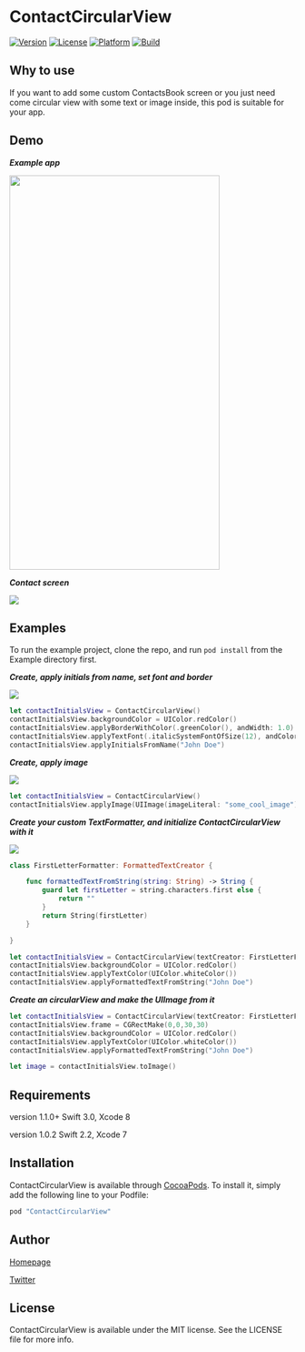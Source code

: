 # ContactCircularView


<!-- [![CI Status](http://img.shields.io/travis/Kamil Wysocki/ContactCircularView.svg?style=flat)](https://travis-ci.org/Kamil Wysocki/ContactCircularView) -->
[![Version](https://img.shields.io/cocoapods/v/ContactCircularView.svg?style=flat)](http://cocoapods.org/pods/ContactCircularView)
[![License](https://img.shields.io/cocoapods/l/ContactCircularView.svg?style=flat)](http://cocoapods.org/pods/ContactCircularView)
[![Platform](https://img.shields.io/cocoapods/p/ContactCircularView.svg?style=flat)](http://cocoapods.org/pods/ContactCircularView)
[![Build](https://travis-ci.org/k8mil/ContactCircularView.svg?branch=master)](https://travis-ci.org/k8mil/ContactCircularView.svg?branch=master)


## Why to use

If you want to add some custom ContactsBook screen or you just need come circular view with some text or image inside, this pod is suitable for your app. 

## Demo

***Example app***

<img src="https://github.com/kamwysoc/ContactCircularView/blob/master/ContactCircularViewAnimation.gif" width="370" height="693">

***Contact screen***

![](https://github.com/kamwysoc/ContactCircularView/blob/master/contact_screen.gif)

## Examples

To run the example project, clone the repo, and run `pod install` from the Example directory first.

***Create, apply initials from name, set font and border***

![](https://github.com/kamwysoc/ContactCircularView/blob/master/example_circle.png)

```swift
let contactInitialsView = ContactCircularView()
contactInitialsView.backgroundColor = UIColor.redColor()
contactInitialsView.applyBorderWithColor(.greenColor(), andWidth: 1.0)
contactInitialsView.applyTextFont(.italicSystemFontOfSize(12), andColor: .greenColor())
contactInitialsView.applyInitialsFromName("John Doe")
```

***Create, apply image***

![](https://github.com/kamwysoc/ContactCircularView/blob/master/image_circle.png)

```swift
let contactInitialsView = ContactCircularView()
contactInitialsView.applyImage(UIImage(imageLiteral: "some_cool_image"))
```

***Create your custom TextFormatter, and initialize ContactCircularView with it***

![](https://github.com/kamwysoc/ContactCircularView/blob/master/one_letter_circle.png)


```swift
class FirstLetterFormatter: FormattedTextCreator {

    func formattedTextFromString(string: String) -> String {
        guard let firstLetter = string.characters.first else {
            return ""
        }
        return String(firstLetter)
    }

}
```

```swift
let contactInitialsView = ContactCircularView(textCreator: FirstLetterFormatter())
contactInitialsView.backgroundColor = UIColor.redColor()
contactInitialsView.applyTextColor(UIColor.whiteColor())
contactInitialsView.applyFormattedTextFromString("John Doe")

```

***Create an circularView and make the UIImage from it***
```swift
let contactInitialsView = ContactCircularView(textCreator: FirstLetterFormatter())
contactInitialsView.frame = CGRectMake(0,0,30,30)
contactInitialsView.backgroundColor = UIColor.redColor()
contactInitialsView.applyTextColor(UIColor.whiteColor())
contactInitialsView.applyFormattedTextFromString("John Doe")

let image = contactInitialsView.toImage()
```

## Requirements

version 1.1.0+ Swift 3.0, Xcode 8

version 1.0.2 Swift 2.2, Xcode 7

## Installation

ContactCircularView is available through [CocoaPods](http://cocoapods.org). To install
it, simply add the following line to your Podfile:

```ruby
pod "ContactCircularView"
```

## Author

[Homepage](https://www.wysockikamil.com)

[Twitter](https://twitter.com/kamwysoc)

## License

ContactCircularView is available under the MIT license. See the LICENSE file for more info.
